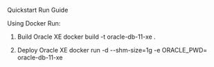 Quickstart Run Guide

Using Docker Run:

1. Build Oracle XE
   docker build -t oracle-db-11-xe .

2. Deploy Oracle XE
    docker run -d --shm-size=1g -e ORACLE_PWD=<password> oracle-db-11-xe
